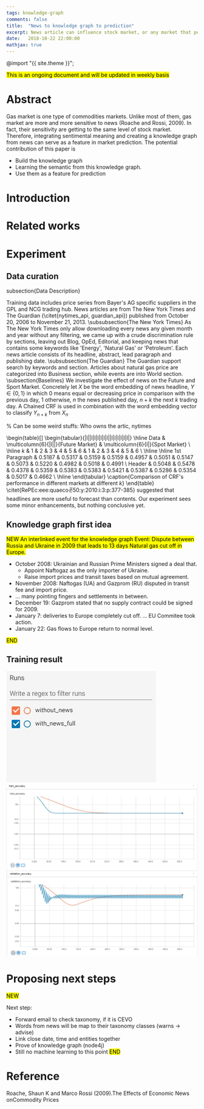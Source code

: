 ```yaml
---
tags: knowledge-graph
comments: false
title:  "News to knowledge graph to prediction"
excerpt: News article can influence stock market, or any market that perform on similar basis. In this paper we aim to create a knowledge graph of linked events and apply to financial series prediction
date:   2018-10-22 22:00:00
mathjax: true
---
```

@import "{{ site.theme }}";

<mark> This is an ongoing document and will be updated in weekly basis

# Abstract

Gas market is one type of commodities markets. Unlike most of them, gas market are more and more sensitive to news (Roache and Rossi, 2009). In fact, their sensitivity are getting to the same level of  stock market. Therefore, integrating sentimental meaning and creating a knowledge graph from news can serve as a feature in market prediction. 
The potential contribution of this paper is
- Build the knowledge graph 
- Learning the semantic from this knowledge graph.
- Use them as a feature for prediction

# Introduction

# Related works

# Experiment

## Data curation
subsection{Data Description}

Training data includes price series from Bayer's AG specific suppliers in the GPL and NCG trading hub. News articles are from The New York Times and The Guardian (\citet{nytimes_api, guardian_api}) published
 from October 20, 2006 to November 21, 2013. 
 \subsubsection{The New York Times}
 As The New York Times only allow downloading every news any given month and year without any filtering, we came up with a crude discrimination rule by sections, leaving out Blog, OpEd, Editorial, and keeping news that contains some keywords like 'Energy', 'Natural Gas' or 'Petroleum'. Each news article consists of its headline, abstract, lead paragraph and publishing date.
 \subsubsection{The Guardian}
 The Guardian support search by keywords and section. Articles about natural gas price are categorized into Business section, while events are into World section.
\subsection{Baselines}
We investigate the effect of news on the Future and Sport Market. Concretely let $X$ be the word embedding of news headline, $Y \in \{0,1\}$ in which 0 means equal or decreasing price in comparison with the previous day, 1 otherwise, $n$ the news published day, $n+k$ the next $k$ trading day.  A Chained CRF is used in combination with the word embedding vector to classify $Y_{n+k}$ from $X_n$


% Can be some weird stuffs: Who owns the artic, nytimes


\begin{table}[]
\begin{tabular}{|l||l|l|l|l|l|l||l|l|l|l|l|l|}
\hline
Data & \multicolumn{6}{|l||}{Future Market} & \multicolumn{6}{l|}{Spot Market} \\
\hline
$k$      & 1 & 2 & 3 & 4 & 5 & 6 & 1 & 2 & 3 & 4 & 5 & 6 \\
\hline
\hline
1st Paragraph & 0.5187 & 0.5317 & 0.5159  & 0.5159  & 0.4957 & 0.5051 & 0.5147 & 0.5073  &  0.5220 & 0.4982  & 0.5018  & 0.4991 \\
Header & 0.5048 & 0.5478 & 0.4378 & 0.5359 & 0.5383 & 0.5383 & 0.5421 & 0.5387 & 0.5286 & 0.5354 & 0.5017 & 0.4662 \\
\hline
\end{tabular}
\caption{Comparison of CRF's performance in different markets at different $k$}
\end{table}
 \citet{RePEc:eee:quaeco:v:50:y:2010:i:3:p:377-385} suggested that headlines are more useful to forecast than contents. Our experiment sees some minor enhancements, but nothing conclusive yet.


## Knowledge graph first idea
<mark>NEW
An interlinked event for the knowledge graph
Event: Dispute between Russia and Ukraine in 2009 that leads to 13 days Natural gas cut off in Europe. 
- October 2008: Ukrainian and Russian Prime Ministers signed a deal that. 
    - Appoint Naftogaz as the only importer of Ukraine. 
    - Raise import prices and transit taxes based on mutual agreement. 
- November 2008: Naftogas (UA) and Gazprom (RU) disputed in transit fee and import price. 
- … many pointing fingers and settlements in between. 
- December 19: Gazprom stated that no supply contract could be signed for 2009. 
- January 7: deliveries to Europe completely cut off. 
… EU Commitee took action. 
- January 22: Gas flows to Europe return to normal level. 

<mark>END
## Training result
![Legend](/assets/legend.JPG)
<img src="/assets/train_acc.JPG">
<img src="/assets/val_acc.JPG">

# Proposing next steps

<mark> NEW

Next step:
- Forward email to check taxonomy, if it is CEVO
- Words from news will be map to their taxonomy classes (warns -> advise)
- Link close date, time and entities together
- Prove of knowledge graph (node4j)
- Still no machine learning to this point
<mark> END

# Reference
Roache, Shaun K and Marco Rossi (2009).The Effects of Economic News onCommodity Prices
